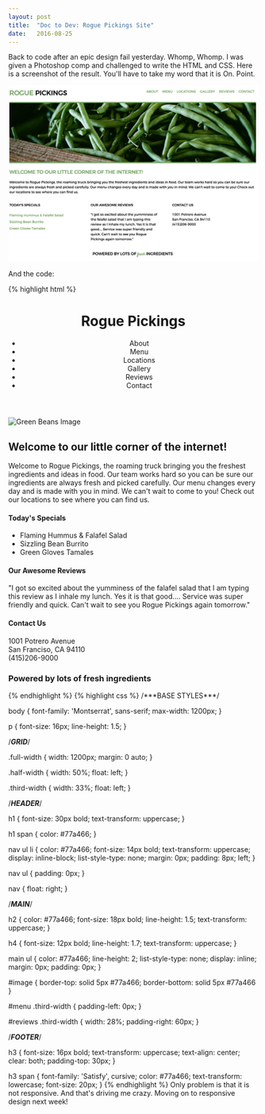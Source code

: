 ```yaml
---
layout: post
title:  "Doc to Dev: Rogue Pickings Site"
date:   2016-08-25
---
```

Back to code after an epic design fail yesterday. Whomp, Whomp. I was given a Photoshop comp and challenged to write the
HTML and CSS. Here is a screenshot of the result. You'll have to take my word that it is On. Point.

![Photoshop Comp 082516](/assets/img/082516.png)

And the code:

{% highlight html %}
<!DOCTYPE html>
  <html>
    <head>
      <title>Rogue Pickings</title>
      <link href="style.css" rel="stylesheet">
      <link href="https://fonts.googleapis.com/css?family=Montserrat" rel="stylesheet">
      <link href="https://fonts.googleapis.com/css?family=Satisfy" rel="stylesheet">
    </head>
    <body>
      <header>
        <div class="full width">
          <div class="half-width">
            <h1><span>Rogue</span> Pickings</h1>
          </div>
          <div class="half-width">
            <nav>
              <ul>
                <li>About</li>
                <li>Menu</li>
                <li>Locations</li>
                <li>Gallery</li>
                <li>Reviews</li>
                <li>Contact</li>
              </ul>
            </nav>
          </div>
        </div>
      </header>
      <main>
        <section id="about">
          <div class="full-width">
            <img src="rogue-pickings-image.png" alt="Green Beans Image" id="image"/>
            <h2>Welcome to our little corner of the internet!</h3>
            <p>Welcome to Rogue Pickings, the roaming truck bringing you the freshest
            ingredients and ideas in food. Our team works hard so you can be sure
            our ingredients are always fresh and picked carefully. Our menu changes
            every day and is made with you in mind. We can't wait to come to you!
            Check out our locations to see where you can find us.</p>
          </div>
        </section>
        <div class="full-width">
          <section id="menu">
            <div class="third-width">
              <h4>Today's Specials</h4>
              <ul>
                <li>Flaming Hummus &amp; Falafel Salad</li>
                <li>Sizzling Bean Burrito</li>
                <li>Green Gloves Tamales</li>
              </ul>
            </div>
          </section>
          <section id="reviews">
            <div class="third-width">
              <h4>Our Awesome Reviews</h4>
              <p>"I got so excited about the yumminess of the falafel salad that I am
                typing this review as I inhale my lunch. Yes it is that good....
                Service was super friendly and quick. Can't wait to see you Rogue
                Pickings again tomorrow."</p>
            </div>
          </section>
          <section id="contact">
            <div class="third-width">
              <h4>Contact Us</h4>
                <p>1001 Potrero Avenue<br>
                  San Franciso, CA 94110<br>
                  (415)206-9000</p>
            </div>
          </section>
        </div>
      </main>
      <footer>
        <div class="full-width">
          <h3>Powered by lots of <span>fresh</span> ingredients</h3>
        </div>
      </footer>
    </body>
  </html>
{% endhighlight %}
{% highlight css %}
/***BASE STYLES***/

body {
  font-family: 'Montserrat', sans-serif;
  max-width: 1200px;
}

p {
  font-size: 16px;
  line-height: 1.5;
}

/***GRID***/

.full-width {
  width: 1200px;
  margin: 0 auto;
}

.half-width {
  width: 50%;
  float: left;
}

.third-width {
  width: 33%;
  float: left;
}

/***HEADER***/

h1 {
  font-size: 30px bold;
  text-transform: uppercase;
}

h1 span {
  color: #77a466;
}

nav ul li {
  color: #77a466;
  font-size: 14px bold;
  text-transform: uppercase;
  display: inline-block;
  list-style-type: none;
  margin: 0px;
  padding: 8px; left;
}

nav ul {
  padding: 0px;
}

nav {
  float: right;
}

/***MAIN***/

h2 {
  color: #77a466;
  font-size: 18px bold;
  line-height: 1.5;
  text-transform: uppercase;
}

h4 {
  font-size: 12px bold;
  line-height: 1.7;
  text-transform: uppercase;
}

main ul {
  color: #77a466;
  line-height: 2;
  list-style-type: none;
  display: inline;
  margin: 0px;
  padding: 0px;
}

#image {
  border-top: solid 5px #77a466;
  border-bottom: solid 5px #77a466
}

#menu .third-width {
  padding-left: 0px;
}

#reviews .third-width {
  width: 28%;
  padding-right: 60px;
}

/***FOOTER***/

h3 {
  font-size: 16px bold;
  text-transform: uppercase;
  text-align: center;
  clear: both;
  padding-top: 30px;
}

h3 span {
  font-family: 'Satisfy', cursive;
  color: #77a466;
  text-transform: lowercase;
  font-size: 20px;
}
{% endhighlight %}
Only problem is that it is not responsive. And that's driving me crazy. Moving on to responsive design next week!
